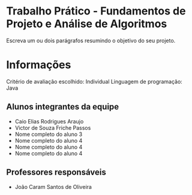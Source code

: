 # Trabalho Prático - Fundamentos de Projeto e Análise de Algoritmos
Escreva um ou dois parágrafos resumindo o objetivo do seu projeto.

# Informações

Critério de avaliação escolhido: Individual
Linguagem de programação: Java

## Alunos integrantes da equipe

* Caio Elias Rodrigues Araujo
* Victor de Souza Friche Passos
* Nome completo do aluno 3
* Nome completo do aluno 4
* Nome completo do aluno 4
* Nome completo do aluno 4

## Professores responsáveis

* João Caram Santos de Oliveira

